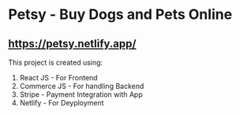 # Petsy - Buy Dogs and Pets Online
## https://petsy.netlify.app/
This project is created using:
1. React JS - For Frontend
2. Commerce JS - For handling Backend
3. Stripe - Payment Integration with App
4. Netlify - For Deyployment
